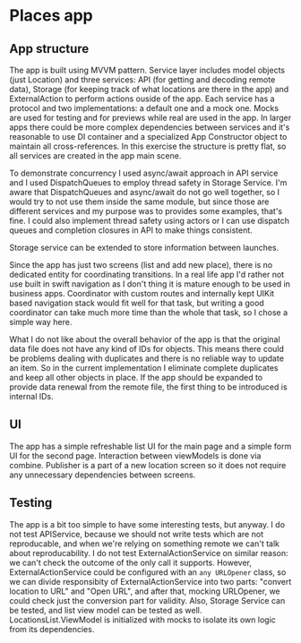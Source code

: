 # Places app

## App structure
The app is built using MVVM pattern. Service layer includes model objects (just Location) and three services: API (for getting and decoding remote data), Storage (for keeping track of what locations are there in the app) and ExternalAction to perform actions ouside of the app. Each service has a protocol and two implementations: a default one and a mock one. Mocks are used for testing and for previews while real are used in the app. In larger apps there could be more complex dependencies between services and it's reasonable to use DI container and a specialized App Constructor object to maintain all cross-references. In this exercise the structure is pretty flat, so all services are created in the app main scene.

To demonstrate concurrency I used async/await approach in API service and I used DispatchQueues to employ thread safety in Storage Service. I'm aware that DispatchQueues and async/await do not go well together, so I would try to not use them inside the same module, but since those are different services and my purpose was to provides some examples, that's fine. I could also implement thread safety using actors or I can use dispatch queues and completion closures in API to make things consistent.

Storage service can be extended to store information between launches.

Since the app has just two screens (list and add new place), there is no dedicated entity for coordinating transitions. In a real life app I'd rather not use built in swift navigation as I don't thing it is mature enough to be used in business apps. Coordinator with custom routes and internally kept UIKit based navigation stack would fit well for that task, but writing a good coordinator can take much more time than the whole that task, so I chose a simple way here.

What I do not like about the overall behavior of the app is that the original data file does not have any kind of IDs for objects. This means there could be problems dealing with duplicates and there is no reliable way to update an item. So in the current implementation I eliminate complete duplicates and keep all other objects in place. If the app should be expanded to provide data renewal from the remote file, the first thing to be introduced is internal IDs.

 ## UI
 The app has a simple refreshable list UI for the main page and a simple form UI for the second page.
 Interaction between viewModels is done via combine. Publisher is a part of a new location screen so it does not require any unnecessary dependencies between screens.
 
 ## Testing
 The app is a bit too simple to have some interesting tests, but anyway.
 I do not test APIService, because we should not write tests which are not reproducable, and when we're relying on something remote we can't talk about reproducability.
 I do not test ExternalActionService on similar reason: we can't check the outcome of the only call it supports.
 However, ExternalActionService could be configured with an `any URLOpener` class, so we can divide responsibity of ExternalActionService into two parts: "convert location to URL" and "Open URL", and after that, mocking URLOpener, we could check just the conversion part for validity. 
 Also, Storage Service can be tested, and list view model can be tested as well. LocationsList.ViewModel is initialized with mocks to isolate its own logic from its dependencies.  

